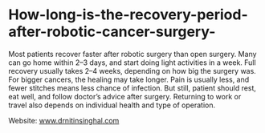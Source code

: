 # How-long-is-the-recovery-period-after-robotic-cancer-surgery-
Most patients recover faster after robotic surgery than open surgery. Many can go home within 2–3 days, and start doing light activities in a week. Full recovery usually takes 2–4 weeks, depending on how big the surgery was. For bigger cancers, the healing may take longer. Pain is usually less, and fewer stitches means less chance of infection. But still, patient should rest, eat well, and follow doctor’s advice after surgery. Returning to work or travel also depends on individual health and type of operation.

Website: www.drnitinsinghal.com
